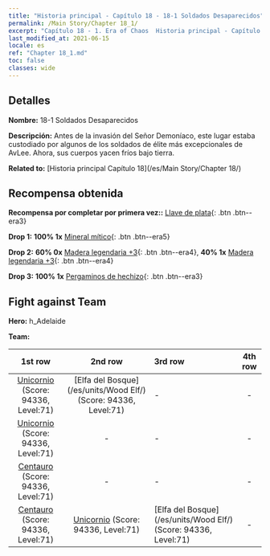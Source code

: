 ```yaml
---
title: "Historia principal - Capítulo 18 - 18-1 Soldados Desaparecidos"
permalink: /Main Story/Chapter 18_1/
excerpt: "Capítulo 18 - 1. Era of Chaos  Historia principal - Capítulo 18_1. 18-1 Soldados Desaparecidos"
last_modified_at: 2021-06-15
locale: es
ref: "Chapter 18_1.md"
toc: false
classes: wide
---
```


## Detalles

 **Nombre:** 18-1 Soldados Desaparecidos

 **Descripción:** Antes de la invasión del Señor Demoníaco, este lugar estaba custodiado por algunos de los soldados de élite más excepcionales de AvLee. Ahora, sus cuerpos yacen fríos bajo tierra.

 **Related to:** [Historia principal Capítulo 18](/es/Main Story/Chapter 18/)

## Recompensa obtenida

 **Recompensa por completar por primera vez::** [Llave de plata](/ItemsES/con_693/){: .btn .btn--era3}

 **Drop 1:** **100% 1x** [Mineral mítico](/ItemsES/mat_61/){: .btn .btn--era5}

 **Drop 2:** **60% 0x** [Madera legendaria +3](/ItemsES/mat_55/){: .btn .btn--era4}, **40% 1x** [Madera legendaria +3](/ItemsES/mat_55/){: .btn .btn--era4}

 **Drop 3:** **100% 1x** [Pergaminos de hechizo](/ItemsES/con_694/){: .btn .btn--era3}


## Fight against Team
 **Hero:** h_Adelaide

 **Team:**


  | 1st row | 2nd row | 3rd row | 4th row |
  |:----:|:----:|:----|:----:|
  | [Unicornio](/es/units/Unicorn/) (Score: 94336, Level:71)  | [Elfa del Bosque](/es/units/Wood Elf/) (Score: 94336, Level:71)  | - | - |
  | [Unicornio](/es/units/Unicorn/) (Score: 94336, Level:71)  | - | - | - |
  | [Centauro](/es/units/Centaur/) (Score: 94336, Level:71)  | - | - | - |
  | [Centauro](/es/units/Centaur/) (Score: 94336, Level:71)  | [Unicornio](/es/units/Unicorn/) (Score: 94336, Level:71)  | [Elfa del Bosque](/es/units/Wood Elf/) (Score: 94336, Level:71)  | - |


